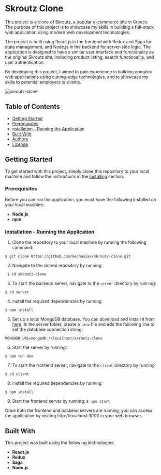 # Skroutz Clone

This project is a clone of Skroutz, a popular e-commerce site in Greece. The purpose of this project is to showcase my skills in building a full-stack web application using modern web development technologies.

The project is built using React.js in the frontend with Redux and Saga for state management, and Node.js in the backend for server-side logic. The application is designed to have a similar user interface and functionality as the original Skroutz site, including product listing, search functionality, and user authentication.

By developing this project, I aimed to gain experience in building complex web applications using cutting-edge technologies, and to showcase my skills to potential employers or clients.

![skroutz-clone](https://user-images.githubusercontent.com/70820055/169584199-49169c24-08d3-4249-8e00-49a18807d9f7.gif)

## Table of Contents

- [Getting Started](#getting-started)
- [Prerequisites](#prerequisites)
- [nstallation - Running the Application](#installation-running-the-application)
- [Built With](#built-with)
- [Authors](#authors)
- [License](#license)


## Getting Started

To get started with this project, simply clone this repository to your local machine and follow the instructions in the [Installing](#installing) section.

### Prerequisites

Before you can run the application, you must have the following installed on your local machine:

- **Node.js**
- **npm**

### Installation - Running the Application

1. Clone the repository to your local machine by running the following command:

```
$ git clone https://github.com/kechayias/skroutz-clone.git
 ```

2. Navigate to the cloned repository by running:
```
 $ cd skroutz-clone
 ```
3. To start the backend server, navigate to the `server` directory by running:
```
$ cd server
```
4. Install the required dependencies by running:
```
$ npm install

```
5. Set up a local MongoDB database. You can download and install it from [here](https://www.mongodb.com/try/download/community).
   In the server folder, create a `.env` file and add the following line to set the database connection string:
```
MONGODB_URL=mongodb://localhost/skroutz-clone
```
6. Start the server by running:
```
$ npm run dev
```
7. To start the frontend server, navigate to the `client` directory by running:

```$ cd client```

8. Install the required dependencies by running:

 ```$ npm install```
 
 9. Start the frontend server by running:
 ```$ npm start```


Once both the frontend and backend servers are running, you can access the application by visiting http://localhost:3000 in your web browser.

## Built With

This project was built using the following technologies:

- **React.js**
- **Redux**
- **Saga**
- **Node.js**

